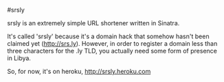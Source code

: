 #srsly

srsly is an extremely simple URL shortener written in Sinatra. 

It's called 'srsly' because it's a domain hack that somehow hasn't been claimed yet (http://srs.ly). However, in order to register a domain less than three 
characters for the .ly TLD, you actually need some form of presence in Libya.

So, for now, it's on heroku, http://srsly.heroku.com
